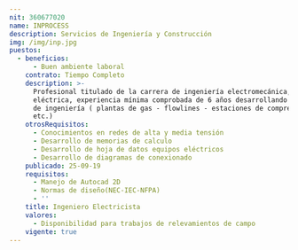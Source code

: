 ```yaml
---
nit: 360677020
name: INPROCESS
description: Servicios de Ingeniería y Construcción
img: /img/inp.jpg
puestos:
  - beneficios:
      - Buen ambiente laboral
    contrato: Tiempo Completo
    description: >-
      Profesional titulado de la carrera de ingeniería electromecánica,
      eléctrica, experiencia mínima comprobada de 6 años desarrollando trabajos
      de ingeniería ( plantas de gas - flowlines - estaciones de compresiones
      etc.)
    otrosRequisitos:
      - Conocimientos en redes de alta y media tensión
      - Desarrollo de memorias de calculo
      - Desarrollo de hoja de datos equipos eléctricos
      - Desarrollo de diagramas de conexionado
    publicado: 25-09-19
    requisitos:
      - Manejo de Autocad 2D
      - Normas de diseño(NEC-IEC-NFPA)
      - ''
    title: Ingeniero Electricista
    valores:
      - Disponibilidad para trabajos de relevamientos de campo
    vigente: true
---
```


